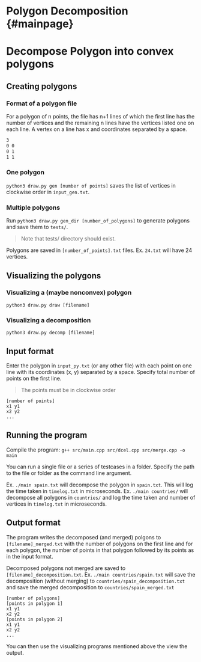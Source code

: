 # Polygon Decomposition {#mainpage}

# Decompose Polygon into convex polygons

## Creating polygons

### Format of a polygon file

For a polygon of n points, the file has n+1 lines of which the first line has the number of vertices and the remaining n lines have the vertices listed one on each line.
A vertex on a line has x and coordinates separated by a space.

```polygon.txt
3
0 0
0 1
1 1
```

### One polygon

`python3 draw.py gen [number of points]` saves the list of vertices in clockwise order in `input_gen.txt`.

### Multiple polygons

Run `python3 draw.py gen_dir [number_of_polygons]` to generate polygons and save them to `tests/`.

> Note that tests/ directory should exist.

Polygons are saved in `[number_of_points].txt` files. Ex. `24.txt` will have 24 vertices.

## Visualizing the polygons

### Visualizing a (maybe nonconvex) polygon

`python3 draw.py draw [filename]`

### Visualizing a decomposition

`python3 draw.py decomp [filename]`

## Input format

Enter the polygon in `input_py.txt` (or any other file) with each point on one line with its coordinates (x, y) separated by a space. Specify total number of points on the first line.

> The points must be in clockwise order

```
[number of points]
x1 y1
x2 y2
...
```

## Running the program

Compile the program: `g++ src/main.cpp src/dcel.cpp src/merge.cpp -o main`

You can run a single file or a series of testcases in a folder. Specify the path to the file or folder as the command line argument.

Ex. `./main spain.txt` will decompose the polygon in `spain.txt`. This will log the time taken in `timelog.txt` in microseconds.
Ex. `./main countries/` will decompose all polygons in `countries/` and log the time taken and number of vertices in `timelog.txt` in microseconds.

## Output format

The program writes the decomposed (and merged) polgons to `[filename]_merged.txt` with the number of polygons on the first line and for each polygon, the number of points in that polygon followed by its points as in the input format.

Decomposed polygons not merged are saved to `[filename]_decomposition.txt`.
Ex. `./main countries/spain.txt` will save the decomposition (without merging) to `countries/spain_decomposition.txt` and save the merged decomposition to `countries/spain_merged.txt`

```
[number of polygons]
[points in polygon 1]
x1 y1
x2 y2
[points in polygon 2]
x1 y1
x2 y2
...
```

You can then use the visualizing programs mentioned above the view the output.
